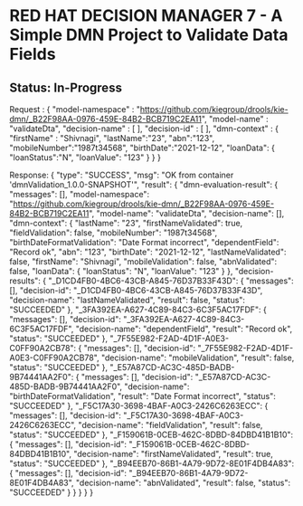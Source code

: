 # RED HAT DECISION MANAGER 7 - A Simple DMN Project to Validate Data Fields

## Status: In-Progress
Request :
{
  "model-namespace" : "https://github.com/kiegroup/drools/kie-dmn/_B22F98AA-0976-459E-84B2-BCB719C2EA11",
  "model-name" : "validateDta",
  "decision-name" : [ ],
  "decision-id" : [ ],
  "dmn-context" : 
{
"firstName" : "Shivnagi",
"lastName":"23",
"abn":"123",
"mobileNumber":"1987t34568",
"birthDate":"2021-12-12", 
"loanData":
{
	"loanStatus":"N",
	"loanValue": "123"
}
}
}

Response:
{
  "type": "SUCCESS",
  "msg": "OK from container 'dmnValidation_1.0.0-SNAPSHOT'",
  "result": {
    "dmn-evaluation-result": {
      "messages": [],
      "model-namespace": "https://github.com/kiegroup/drools/kie-dmn/_B22F98AA-0976-459E-84B2-BCB719C2EA11",
      "model-name": "validateDta",
      "decision-name": [],
      "dmn-context": {
        "lastName": "23",
        "firstNameValidated": true,
        "fieldValidation": false,
        "mobileNumber": "1987t34568",
        "birthDateFormatValidation": "Date Format incorrect",
        "dependentField": "Record ok",
        "abn": "123",
        "birthDate": "2021-12-12",
        "lastNameValidated": false,
        "firstName": "Shivnagi",
        "mobileValidation": false,
        "abnValidated": false,
        "loanData": {
          "loanStatus": "N",
          "loanValue": "123"
        }
      },
      "decision-results": {
        "_D1CD4FB0-4BC6-43CB-A845-76D37B33F43D": {
          "messages": [],
          "decision-id": "_D1CD4FB0-4BC6-43CB-A845-76D37B33F43D",
          "decision-name": "lastNameValidated",
          "result": false,
          "status": "SUCCEEDED"
        },
        "_3FA392EA-A627-4C89-84C3-6C3F5AC17FDF": {
          "messages": [],
          "decision-id": "_3FA392EA-A627-4C89-84C3-6C3F5AC17FDF",
          "decision-name": "dependentField",
          "result": "Record ok",
          "status": "SUCCEEDED"
        },
        "_7F55E982-F2AD-4D1F-A0E3-C0FF90A2CB78": {
          "messages": [],
          "decision-id": "_7F55E982-F2AD-4D1F-A0E3-C0FF90A2CB78",
          "decision-name": "mobileValidation",
          "result": false,
          "status": "SUCCEEDED"
        },
        "_E57A87CD-AC3C-485D-BADB-9B74441AA2F0": {
          "messages": [],
          "decision-id": "_E57A87CD-AC3C-485D-BADB-9B74441AA2F0",
          "decision-name": "birthDateFormatValidation",
          "result": "Date Format incorrect",
          "status": "SUCCEEDED"
        },
        "_F5C17A30-3698-4BAF-A0C3-2426C6263ECC": {
          "messages": [],
          "decision-id": "_F5C17A30-3698-4BAF-A0C3-2426C6263ECC",
          "decision-name": "fieldValidation",
          "result": false,
          "status": "SUCCEEDED"
        },
        "_F159061B-0CEB-462C-8DBD-84DBD41B1B10": {
          "messages": [],
          "decision-id": "_F159061B-0CEB-462C-8DBD-84DBD41B1B10",
          "decision-name": "firstNameValidated",
          "result": true,
          "status": "SUCCEEDED"
        },
        "_B94EEB70-86B1-4A79-9D72-8E01F4DB4A83": {
          "messages": [],
          "decision-id": "_B94EEB70-86B1-4A79-9D72-8E01F4DB4A83",
          "decision-name": "abnValidated",
          "result": false,
          "status": "SUCCEEDED"
        }
      }
    }
  }
}

